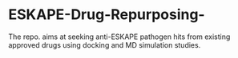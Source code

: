 # ESKAPE-Drug-Repurposing-
The repo. aims at seeking anti-ESKAPE pathogen hits from existing approved drugs using docking and MD simulation studies.

